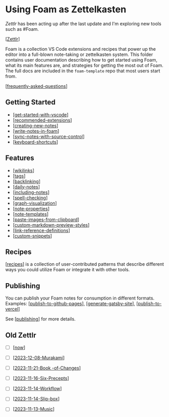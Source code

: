 # Using Foam as Zettelkasten  

*Zettlr* has been acting up after the last update and I'm exploring new tools such as #Foam.

[[Zettlr]] 

Foam is a collection VS Code extensions and recipes that power up the editor
into a full-blown note-taking or zettelkasten system. This folder contains user documentation
describing how to get started using Foam, what its main features are, and
strategies for getting the most out of Foam. The full docs are included in the
`foam-template` repo that most users start from.

[[frequently-asked-questions]]

## Getting Started

- [[get-started-with-vscode]]
- [[recommended-extensions]]
- [[creating-new-notes]]
- [[write-notes-in-foam]]
- [[sync-notes-with-source-control]]
- [[keyboard-shortcuts]]

## Features

- [[wikilinks]]
- [[tags]]
- [[backlinking]]
- [[daily-notes]]
- [[including-notes]]
- [[spell-checking]]
- [[graph-visualization]]
- [[note-properties]]
- [[note-templates]]
- [[paste-images-from-clipboard]]
- [[custom-markdown-preview-styles]]
- [[link-reference-definitions]]
- [[custom-snippets]]

## Recipes

[[recipes]] is a collection of user-contributed patterns that describe different ways you could utilize Foam or integrate it with other tools.

## Publishing

You can publish your Foam notes for consumption in different formats.
Examples: [[publish-to-github-pages]], [[generate-gatsby-site]], [[publish-to-vercel]]

See [[publishing]] for more details.

## Old Zettlr

- [ ] [[now]]
- [ ] [[2023-12-08-Murakami]]
- [ ] [[2023-11-21-Book -of-Changes]]
- [ ] [[2023-11-16-Six-Precepts]]
- [ ] [[2023-11-14-Workflow]]
- [ ] [[2023-11-14-Slip-box]]
- [ ] [[2023-11-13-Music]]


[//begin]: # "Autogenerated link references for markdown compatibility"
[Zettlr]: Zettlr "Markdown Editor"
[frequently-asked-questions]: frequently-asked-questions "Frequently Asked Questions"
[get-started-with-vscode]: get-started-with-vscode "Getting started with VS Code"
[recommended-extensions]: recommended-extensions "Recommended Extensions"
[creating-new-notes]: creating-new-notes "Creating New Notes"
[write-notes-in-foam]: write-notes-in-foam "Writing Notes"
[sync-notes-with-source-control]: sync-notes-with-source-control "Sync notes with source control"
[keyboard-shortcuts]: keyboard-shortcuts "Keyboard Shortcuts"
[wikilinks]: wikilinks "Wikilinks"
[tags]: tags "Tags"
[backlinking]: backlinking "Backlinking"
[daily-notes]: daily-notes "Daily Notes"
[including-notes]: including-notes "Including notes in a note"
[spell-checking]: spell-checking "Spell Checking"
[graph-visualization]: graph-visualization "Graph Visualization"
[note-properties]: note-properties "Note Properties"
[note-templates]: note-templates "Note Templates"
[paste-images-from-clipboard]: paste-images-from-clipboard "Paste Images from Clipboard"
[custom-markdown-preview-styles]: custom-markdown-preview-styles "Custom Markdown Preview Styles"
[link-reference-definitions]: link-reference-definitions "Link Reference Definitions"
[custom-snippets]: custom-snippets "Adding Custom Snippets"
[recipes]: recipes "Recipes"
[publish-to-github-pages]: publish-to-github-pages "GitHub Pages"
[generate-gatsby-site]: generate-gatsby-site "Generate a site using Gatsby"
[publish-to-vercel]: publish-to-vercel "Publish to Vercel"
[publishing]: publishing "Publishing pages"
[now]: now "What I'm up to now"
[2023-12-08-Murakami]: 2023-12-08-Murakami "Haruki Murakami"
[2023-11-21-Book -of-Changes]: 2023-11-21-Book%20-of-Changes "Book of Changes"
[2023-11-16-Six-Precepts]: 2023-11-16-Six-Precepts "Six Precepts of Advice"
[2023-11-14-Workflow]: 2023-11-14-Workflow "Workflow"
[2023-11-14-Slip-box]: 2023-11-14-Slip-box "The Slip Box"
[2023-11-13-Music]: 2023-11-13-Music "New Music"
[//end]: # "Autogenerated link references"
